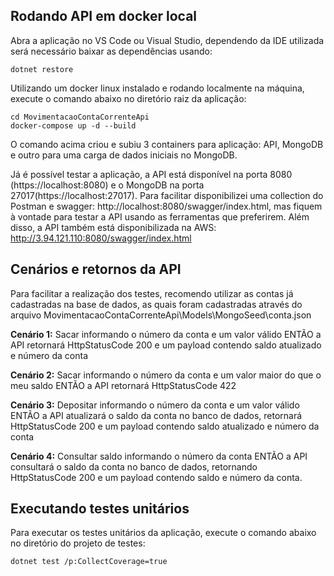## Rodando API em docker local
Abra a aplicação no VS Code ou Visual Studio, dependendo da IDE utilizada será necessário baixar as dependências usando:
```console
dotnet restore
```

Utilizando um docker linux instalado e rodando localmente na máquina, execute o comando abaixo no diretório raiz da aplicação:
```console
cd MovimentacaoContaCorrenteApi
docker-compose up -d --build
```

O comando acima criou e subiu 3 containers para aplicação: API, MongoDB e outro para uma carga de dados iniciais no MongoDB.

Já é possível testar a aplicação, a API está disponível na porta 8080 (https://localhost:8080) e o MongoDB na porta 27017(https://localhost:27017).
Para facilitar disponibilizei uma collection do Postman e swagger: http://localhost:8080/swagger/index.html, mas fiquem à vontade para testar a API usando as ferramentas que preferirem.
Além disso, a API também está disponibilizada na AWS: http://3.94.121.110:8080/swagger/index.html


## Cenários e retornos da API

Para facilitar a realização dos testes, recomendo utilizar as contas já cadastradas na base de dados, as quais foram cadastradas através do arquivo MovimentacaoContaCorrenteApi\Models\MongoSeed\conta.json

**Cenário 1:**
Sacar informando o número da conta e um valor válido
ENTÃO a API retornará HttpStatusCode 200 e um payload contendo saldo atualizado e número da conta

**Cenário 2:**
Sacar informando o número da conta e um valor maior do que o meu saldo
ENTÃO a API retornará HttpStatusCode 422

**Cenário 3:**
Depositar informando o número da conta e um valor válido
ENTÃO a API atualizará o saldo da conta no banco de dados, retornará HttpStatusCode 200 e um payload contendo saldo atualizado e número da conta

**Cenário 4:**
Consultar saldo informando o número da conta
ENTÃO a API consultará o saldo da conta no banco de dados, retornando HttpStatusCode 200 e um payload contendo saldo e número da conta.


## Executando testes unitários

Para executar os testes unitários da aplicação, execute o comando abaixo no diretório do projeto de testes:
```
dotnet test /p:CollectCoverage=true
```